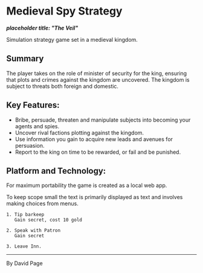 # Medieval Spy Strategy

***placeholder title: "The Veil"***

Simulation strategy game set in a medieval kingdom.

## Summary

The player takes on the role of minister of security for the king,
ensuring that plots and crimes against the kingdom are uncovered.
The kingdom is subject to threats both foreign and domestic.

## Key Features:

* Bribe, persuade, threaten and manipulate subjects into becoming your agents and spies.
* Uncover rival factions plotting against the kingdom.
* Use information you gain to acquire new leads and avenues for persuasion.
* Report to the king on time to be rewarded, or fail and be punished.

## Platform and Technology:

For maximum portability the game is created as a local web app.

To keep scope small the text is primarily displayed as text and involves
making choices from menus.

    1. Tip barkeep
       Gain secret, cost 10 gold

    2. Speak with Patron
       Gain secret

    3. Leave Inn.

---

By David Page
